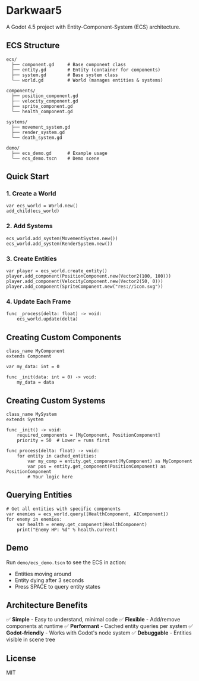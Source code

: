 # Darkwaar5

A Godot 4.5 project with Entity-Component-System (ECS) architecture.

## ECS Structure

```
ecs/
  ├── component.gd     # Base component class
  ├── entity.gd        # Entity (container for components)
  ├── system.gd        # Base system class
  └── world.gd         # World (manages entities & systems)

components/
  ├── position_component.gd
  ├── velocity_component.gd
  ├── sprite_component.gd
  └── health_component.gd

systems/
  ├── movement_system.gd
  ├── render_system.gd
  └── death_system.gd

demo/
  ├── ecs_demo.gd      # Example usage
  └── ecs_demo.tscn    # Demo scene
```

## Quick Start

### 1. Create a World

```gdscript
var ecs_world = World.new()
add_child(ecs_world)
```

### 2. Add Systems

```gdscript
ecs_world.add_system(MovementSystem.new())
ecs_world.add_system(RenderSystem.new())
```

### 3. Create Entities

```gdscript
var player = ecs_world.create_entity()
player.add_component(PositionComponent.new(Vector2(100, 100)))
player.add_component(VelocityComponent.new(Vector2(50, 0)))
player.add_component(SpriteComponent.new("res://icon.svg"))
```

### 4. Update Each Frame

```gdscript
func _process(delta: float) -> void:
    ecs_world.update(delta)
```

## Creating Custom Components

```gdscript
class_name MyComponent
extends Component

var my_data: int = 0

func _init(data: int = 0) -> void:
    my_data = data
```

## Creating Custom Systems

```gdscript
class_name MySystem
extends System

func _init() -> void:
    required_components = [MyComponent, PositionComponent]
    priority = 50  # Lower = runs first

func process(delta: float) -> void:
    for entity in cached_entities:
        var my_comp = entity.get_component(MyComponent) as MyComponent
        var pos = entity.get_component(PositionComponent) as PositionComponent
        # Your logic here
```

## Querying Entities

```gdscript
# Get all entities with specific components
var enemies = ecs_world.query([HealthComponent, AIComponent])
for enemy in enemies:
    var health = enemy.get_component(HealthComponent)
    print("Enemy HP: %d" % health.current)
```

## Demo

Run `demo/ecs_demo.tscn` to see the ECS in action:
- Entities moving around
- Entity dying after 3 seconds
- Press SPACE to query entity states

## Architecture Benefits

✅ **Simple** - Easy to understand, minimal code
✅ **Flexible** - Add/remove components at runtime
✅ **Performant** - Cached entity queries per system
✅ **Godot-friendly** - Works with Godot's node system
✅ **Debuggable** - Entities visible in scene tree

## License

MIT
